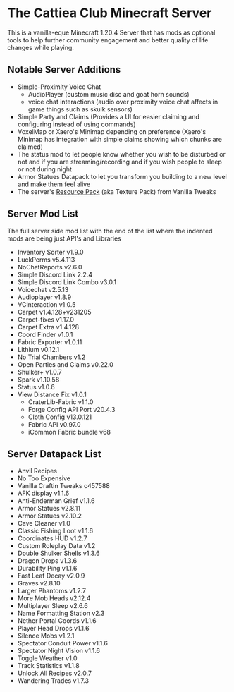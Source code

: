 # The Cattiea Club Minecraft Server

This is a vanilla-eque Minecraft 1.20.4 Server that has mods as optional tools to help further community engagement and better quality of life changes while playing.

## Notable Server Additions
- Simple-Proximity Voice Chat
    - AudioPlayer (custom music disc and goat horn sounds)
    - voice chat interactions (audio over proximity voice chat affects in game things such as skulk sensors)
- Simple Party and Claims (Provides a UI for easier claiming and configuring instead of using commands)
- VoxelMap or Xaero's Minimap depending on preference (Xaero's Minimap has integration with simple claims showing which chunks are claimed)
- The status mod to let people know whether you wish to be disturbed or not and if you are streaming/recording and if you wish people to sleep or not during night
- Armor Statues Datapack to let you transform you building to a new level and make them feel alive
- The server's [Resource Pack](https://github.com/ChromesDuzez/CattieahJediTempleMCserver/blob/main/VanillaTweaks_ServerResourcePack1.20.x.zip) (aka Texture Pack) from Vanilla Tweaks

## Server Mod List
The full server side mod list with the end of the list where the indented mods are being just API's and Libraries
- Inventory Sorter v1.9.0
- LuckPerms v5.4.113
- NoChatReports v2.6.0
- Simple Discord Link 2.2.4
- Simple Discord Link Combo v3.0.1
- Voicechat v2.5.13
- Audioplayer v1.8.9
- VCinteraction v1.0.5
- Carpet v1.4.128+v231205
- Carpet-fixes v1.17.0
- Carpet Extra v1.4.128
- Coord Finder v1.0.1
- Fabric Exporter v1.0.11
- Lithium v0.12.1
- No Trial Chambers v1.2
- Open Parties and Claims v0.22.0
- Shulker+ v1.0.7
- Spark v1.10.58
- Status v1.0.6
- View Distance Fix v1.0.1
    - CraterLib-Fabric v1.1.0
    - Forge Config API Port v20.4.3
    - Cloth Config v13.0.121
    - Fabric API v0.97.0
    - iCommon Fabric bundle v68

## Server Datapack List
- Anvil Recipes
- No Too Expensive
- Vanilla Craftin Tweaks c457588
- AFK display v1.1.6
- Anti-Enderman Grief v1.1.6
- Armor Statues v2.8.11
- Armor Statues v2.10.2
- Cave Cleaner v1.0
- Classic Fishing Loot v1.1.6
- Coordinates HUD v1.2.7
- Custom Roleplay Data v1.2
- Double Shulker Shells v1.3.6
- Dragon Drops v1.3.6
- Durability Ping v1.1.6
- Fast Leaf Decay v2.0.9
- Graves v2.8.10
- Larger Phantoms v1.2.7
- More Mob Heads v2.12.4
- Multiplayer Sleep v2.6.6
- Name Formatting Station v2.3
- Nether Portal Coords v1.1.6
- Player Head Drops v1.1.6
- Silence Mobs v1.2.1
- Spectator Conduit Power v1.1.6
- Spectator Night Vision v1.1.6
- Toggle Weather v1.0
- Track Statistics v1.1.8
- Unlock All Recipes v2.0.7
- Wandering Trades v1.7.3



